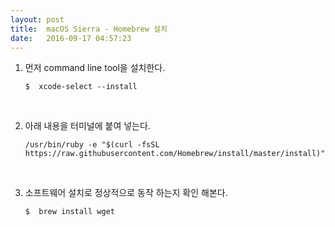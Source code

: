 ```yaml
---
layout: post
title:  macOS Sierra - Homebrew 설치
date:   2016-09-17 04:57:23
---
```


1. 먼저 command line tool을 설치한다.

   ```
   $  xcode-select --install
   ```
<br>

2. 아래 내용을 터미널에 붙여 넣는다.

   ```
   /usr/bin/ruby -e "$(curl -fsSL https://raw.githubusercontent.com/Homebrew/install/master/install)"
   ```
<br>

3. 소프트웨어 설치로 정상적으로 동작 하는지 확인 해본다.

   ```
   $  brew install wget
   ```
